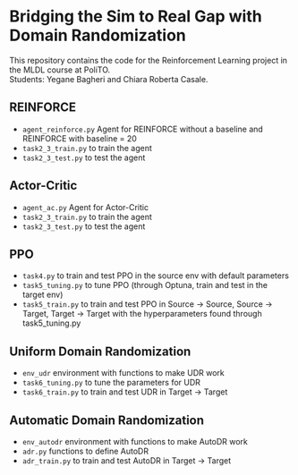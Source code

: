 # Bridging the Sim to Real Gap with Domain Randomization
This repository contains the code for the Reinforcement Learning project in the MLDL course at PoliTO. \
Students: Yegane Bagheri and Chiara Roberta Casale.

## REINFORCE
- `agent_reinforce.py` Agent for REINFORCE without a baseline and REINFORCE with baseline = 20
- `task2_3_train.py` to train the agent
- `task2_3_test.py` to test the agent

## Actor-Critic
- `agent_ac.py` Agent for Actor-Critic
- `task2_3_train.py` to train the agent
- `task2_3_test.py` to test the agent

## PPO
- `task4.py` to train and test PPO in the source env with default parameters
- `task5_tuning.py` to tune PPO (through Optuna, train and test in the target env)
- `task5_train.py` to train and test PPO in Source -> Source, Source -> Target, Target -> Target with the hyperparameters found through task5_tuning.py

## Uniform Domain Randomization
- `env_udr` environment with functions to make UDR work
- `task6_tuning.py` to tune the parameters for UDR
- `task6_train.py` to train and test UDR in Target -> Target

## Automatic Domain Randomization
- `env_autodr` environment with functions to make AutoDR work
- `adr.py` functions to define AutoDR
- `adr_train.py` to train and test AutoDR in Target -> Target
